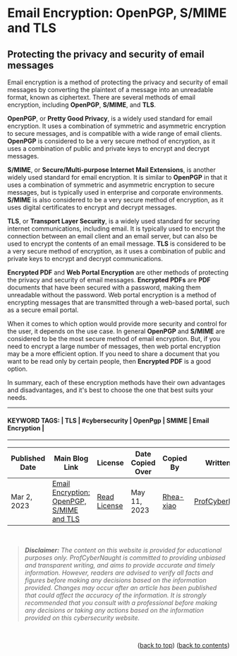 <!-- HELP NOTICE: This gives the ability to provide 'back to the top links -->
<a name="readme-top"></a>

<!-- **** DO NOT EDIT ABOVE THIS LINE **** -->





<!-- TASK: Add main article title between tags - taken from top of article -->
<!-- MAIN TITLE -->
# Email Encryption: OpenPGP, S/MIME and TLS
<!-- MAIN TITLE -->


<!-- TASK: Add article sub title between tags - taken from top of article underneath main title -->
<!-- SUBTITLE -->
## Protecting the privacy and security of email messages
<!-- SUBTITLE -->


<!-- TASK: Add article content between tags - taken from main article body -->
<!-- CONTENT -->
Email encryption is a method of protecting the privacy and security of email messages by converting the plaintext of a message into an unreadable format, known as ciphertext. There are several methods of email encryption, including **OpenPGP**, **S/MIME**, and **TLS**.

**OpenPGP**, or **Pretty Good Privacy**, is a widely used standard for email encryption. It uses a combination of symmetric and asymmetric encryption to secure messages, and is compatible with a wide range of email clients. **OpenPGP** is considered to be a very secure method of encryption, as it uses a combination of public and private keys to encrypt and decrypt messages.

**S/MIME**, or **Secure/Multi-purpose Internet Mail Extensions**, is another widely used standard for email encryption. It is similar to **OpenPGP** in that it uses a combination of symmetric and asymmetric encryption to secure messages, but is typically used in enterprise and corporate environments. **S/MIME** is also considered to be a very secure method of encryption, as it uses digital certificates to encrypt and decrypt messages.

**TLS**, or **Transport Layer Security**, is a widely used standard for securing internet communications, including email. It is typically used to encrypt the connection between an email client and an email server, but can also be used to encrypt the contents of an email message. **TLS** is considered to be a very secure method of encryption, as it uses a combination of public and private keys to encrypt and decrypt communications.

**Encrypted PDF** and **Web Portal Encryption** are other methods of protecting the privacy and security of email messages. **Encrypted PDFs** are **PDF** documents that have been secured with a password, making them unreadable without the password. Web portal encryption is a method of encrypting messages that are transmitted through a web-based portal, such as a secure email portal.

When it comes to which option would provide more security and control for the user, it depends on the use case. In general **OpenPGP** and **S/MIME** are considered to be the most secure method of email encryption. But, if you need to encrypt a large number of messages, then web portal encryption may be a more efficient option. If you need to share a document that you want to be read only by certain people, then **Encrypted PDF** is a good option.

In summary, each of these encryption methods have their own advantages and disadvantages, and it's best to choose the one that best suits your needs.
<!-- CONTENT -->


<!-- Required Divider -->
---
<!-- Required Divider -->


<!-- TASK: Add article keywords below - taken from the bottom of each article page -->
<!-- KEYWORDS -->
#### KEYWORD TAGS: | TLS | #cybersecurity | OpenPgp | SMIME | Email Encryption |
<!-- KEYWORDS -->


<!-- Required Divider - References-->
---
<!-- Required Divider - References-->

<!-- REFERENCES -->


<!-- FOOTER TABLE -->

<!-- Table containing blog article details - including the person whom copied it over from the main website -->
<!-- TASK: Add the required data fields to the table below -->
| Published Date | Main Blog Link | License | Date Copied Over | Copied By | Written By |
| -------------- | -------------- | ------- | ---------------- | --------- | ---------- |
| Mar 2, 2023 | [Email Encryption: OpenPGP, S/MIME and TLS](https://profcybernaught.hashnode.dev/email-encryption-openpgp-smime-and-tls "Email Encryption: OpenPGP, S/MIME and TLS") | [Read License](./LICENSE.md "License Agreement - Cybersecurity Blog - ProfCyberNaught") | May 11, 2023 | [Rhea-xiao](https://github.com/Rhea-xiao "Rhea-xiao on GitHub") | [ProfCyberNaught](https://github.com/ProfCyberNaught "ProfCyberNaught on GitHub") |

<!-- FOOTER TABLE -->



<!-- **** DO NOT EDIT BELOW THIS LINE **** -->

<!-- DISCLAIMER -->
<br />

> _**Disclaimer:** The content on this website is provided for educational purposes only. ProfCyberNaught is committed to providing unbiased and transparent writing, and aims to provide accurate and timely information. However, readers are advised to verify all facts and figures before making any decisions based on the information provided. Changes may occur after an article has been published that could affect the accuracy of the information. It is strongly recommended that you consult with a professional before making any decisions or taking any actions based on the information provided on this cybersecurity website._

<br />
<!-- DISCLAIMER -->

<!-- HELP NOTICE: All pages must end with the 'back to top' and 'back to contents' links -->
<p align="right">(<a href="#readme-top">back to top</a>) (<a href="../../../">back to contents</a>)</p>
